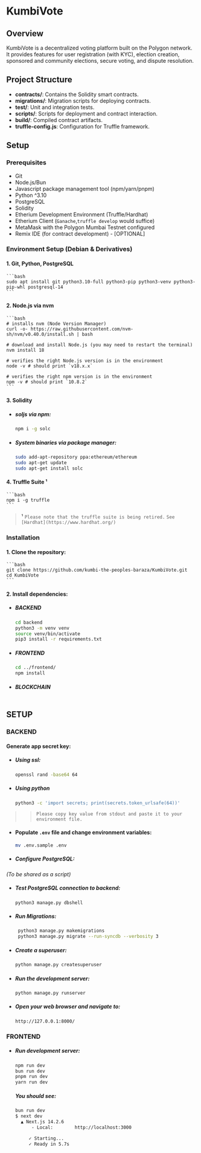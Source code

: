 # KumbiVote

## Overview

KumbiVote is a decentralized voting platform built on the Polygon network. It provides features for user registration (with KYC), election creation, sponsored and community elections, secure voting, and dispute resolution.

## Project Structure

- **contracts/**: Contains the Solidity smart contracts.
- **migrations/**: Migration scripts for deploying contracts.
- **test/**: Unit and integration tests.
- **scripts/**: Scripts for deployment and contract interaction.
- **build/**: Compiled contract artifacts.
- **truffle-config.js**: Configuration for Truffle framework.

## Setup

### Prerequisites
- Git
- Node.js/Bun
- Javascript package management tool (npm/yarn/pnpm)
- Python ^3.10
- PostgreSQL
- Solidity
- Etherium Development Environment (Truffle/Hardhat)
- Etherium Client (`Ganache`,`truffle develop` would suffice)
- MetaMask with the Polygon Mumbai Testnet configured
- Remix IDE (for contract development) - [OPTIONAL]

### Environment Setup (Debian & Derivatives)

#### 1. Git, Python, PostgreSQL
    ```bash
    sudo apt install git python3.10-full python3-pip python3-venv python3-pip-whl postgresql-14
    ```

#### 2. Node.js via nvm
    ```bash
    # installs nvm (Node Version Manager)
    curl -o- https://raw.githubusercontent.com/nvm-sh/nvm/v0.40.0/install.sh | bash

    # download and install Node.js (you may need to restart the terminal)
    nvm install 18

    # verifies the right Node.js version is in the environment
    node -v # should print `v18.x.x`

    # verifies the right npm version is in the environment
    npm -v # should print `10.8.2`
    ```


#### 3. Solidity

- ##### soljs via npm:

    ```bash
    npm i -g solc
    ```

- ##### System binaries via package manager:

    ```bash
    sudo add-apt-repository ppa:ethereum/ethereum
    sudo apt-get update
    sudo apt-get install solc
    ```

#### 4. Truffle Suite **¹**
    ```bash
    npm i -g truffle
    ```

> **¹** ```Please note that the truffle suite is being retired.```
> ```See [Hardhat](https://www.hardhat.org/)```



### Installation

#### 1. Clone the repository:
    ```bash
    git clone https://github.com/kumbi-the-peoples-baraza/KumbiVote.git
    cd KumbiVote
    ```

 #### 2. Install dependencies:

- ##### BACKEND

    ```bash
    cd backend
    python3 -m venv venv
    source venv/bin/activate
    pip3 install -r requirements.txt
    ```

- ##### FRONTEND

    ```bash
    cd ../frontend/
    npm install
    ```

- ##### BLOCKCHAIN

    ```bash
    ```

## SETUP

### BACKEND

#### Generate app secret key:

- ##### Using ssl:
    ```bash
    openssl rand -base64 64
    ```

-  ##### Using python
    ```bash
    python3 -c 'import secrets; print(secrets.token_urlsafe(64))'
    ```

>> `Please copy key value from stdout and paste it to your environment file.`


- #### Populate `.env` file and change environment variables:

    ```bash
    mv .env.sample .env
    ```

- ##### Configure PostgreSQL:
*(To be shared as a script)*

- ##### Test PostgreSQL connection to backend:

    ```bash
    python3 manage.py dbshell
    ```

- ##### Run Migrations:

    ```bash
     python3 manage.py makemigrations
     python3 manage.py migrate --run-syncdb --verbosity 3
     ```

- ##### Create a superuser:

    ```bash
    python manage.py createsuperuser
    ```

- ##### Run the development server:

    ```bash
    python manage.py runserver
    ```

- ##### Open your web browser and navigate to:

    `http://127.0.0.1:8000/`


### FRONTEND

- ##### Run development server:

    ```bash
    npm run dev
    bun run dev
    pnpm run dev
    yarn run dev
    ```

    ##### You should see:

    ```bash
    bun run dev
    $ next dev
      ▲ Next.js 14.2.6
          - Local:        http://localhost:3000

         ✓ Starting...
         ✓ Ready in 5.7s
    ```

